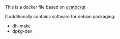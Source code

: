 This is a docker file based on [uvatbc/qt](https://hub.docker.com/r/uvatbc/qt/). 

It additionally contains software for debian packaging:
- dh-make
- dpkg-dev  
